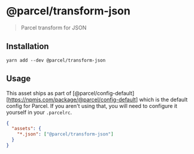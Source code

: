 # @parcel/transform-json

> Parcel transform for JSON

## Installation

```
yarn add --dev @parcel/transform-json
```

## Usage

This asset ships as part of [@parcel/config-default][https://npmjs.com/package/@parcel/config-default]
which is the default config for Parcel. If you aren't using that, you will need
to configure it yourself in your `.parcelrc`.

```json
{
  "assets": {
    "*.json": ["@parcel/transform-json"]
  }
}
```
